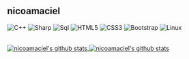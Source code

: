 ##  nicoamaciel 


![C++](https://img.shields.io/badge/-a?color=%231E90FF&label=C%2B%2B&logo=c%2B%2B&style=social)
![Sharp](https://img.shields.io/badge/-C#-111B8C?style=flat&logo=#&logoColor=white)
![Sql](https://img.shields.io/badge/-Mysql-2D9E28?style=flat&logo=mysql&logoColor=white)
![HTML5](https://img.shields.io/badge/-HTML5-E34F26?style=flat&logo=html5&logoColor=white)
![CSS3](https://img.shields.io/badge/-CSS3-1572B6?style=flat&logo=css3)
![Bootstrap](https://img.shields.io/badge/-Bootstrap-563D7C?style=flat&logo=bootstrap&logoColor=white)
![Linux](https://img.shields.io/badge/-Linux-635653?style=flat&logo=Linux&logoColor=white)

<br/> 
<a href="https://github.com/nicoamaciel"> <img align="center" src="https://github-readme-stats.vercel.app/api?username=nicoamaciel&show_icons=true&theme=dark" alt="nicoamaciel's github stats"/>
<a href="https://github.com/nicoamaciel"> <img align="center" src="https://github-readme-stats.vercel.app/api/top-langs/?username=nicoamaciel&layout=compact&theme=dark" alt="nicoamaciel's github stats"/>



 







